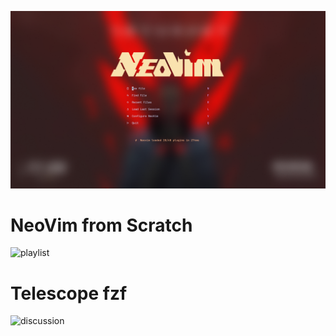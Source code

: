 ![NEOVIM](./cover.png)

# NeoVim from Scratch

![playlist](https://www.youtube.com/playlist?list=PLsz00TDipIffreIaUNk64KxTIkQaGguqn)

# Telescope fzf

![discussion](https://github.com/LazyVim/LazyVim/issues/2464)
